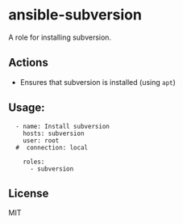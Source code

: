 # ansible-subversion

A role for installing subversion.


## Actions

- Ensures that subversion is installed (using `apt`)


## Usage:
```
  - name: Install subversion
    hosts: subversion
    user: root
  #  connection: local
    
    roles:
      - subversion      
```

## License

MIT
